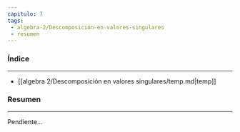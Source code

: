 ```yaml
---
capitulo: 7
tags: 
 - algebra-2/Descomposición-en-valores-singulares
 - resumen
---
```

### Índice 
---
* [[algebra 2/Descomposición en valores singulares/temp.md|temp]]

### Resumen
---
Pendiente...